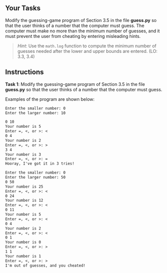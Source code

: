 ## Your Tasks

Modify the guessing-game program of Section 3.5 in the file **guess.py** so that the user thinks of a number that the computer must guess. The computer must make no more than the minimum number of guesses, and it must prevent the user from cheating by entering misleading hints.

> _Hint_: Use the `math.log` function to compute the minimum number of guesses needed after the lower and upper bounds are entered. (LO: 3.3, 3.4)

## Instructions

**Task 1**: Modify the guessing-game program of Section 3.5 in the file **guess.py** so that the user thinks of a number that the computer must guess.

Examples of the program are shown below:

```txt
Enter the smaller number: 0
Enter the larger number: 10

0 10
Your number is 5
Enter =, <, or >: <
0 4
Your number is 2
Enter =, <, or >: >
3 4
Your number is 3
Enter =, <, or >: =
Hooray, I've got it in 3 tries!
```

```txt
Enter the smaller number: 0
Enter the larger number: 50
0 50
Your number is 25
Enter =, <, or >: <
0 24
Your number is 12
Enter =, <, or >: <
0 11
Your number is 5
Enter =, <, or >: <
0 4
Your number is 2
Enter =, <, or >: <
0 1
Your number is 0
Enter =, <, or >: >
1 1
Your number is 1
Enter =, <, or >: >
I'm out of guesses, and you cheated!
```